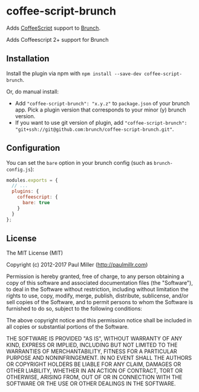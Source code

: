 # coffee-script-brunch

Adds [CoffeeScript](http://coffeescript.org) support to [Brunch](http://brunch.io).

Adds Coffeescript 2+ support for Brunch

## Installation

Install the plugin via npm with `npm install --save-dev coffee-script-brunch`.

Or, do manual install:

* Add `"coffee-script-brunch": "x.y.z"` to `package.json` of your brunch app. Pick a plugin version that corresponds to your minor (y) brunch version.
* If you want to use git version of plugin, add
`"coffee-script-brunch": "git+ssh://git@github.com:brunch/coffee-script-brunch.git"`.

## Configuration

You can set the `bare` option in your brunch config (such as `brunch-config.js`):

```js
modules.exports = {
  // ...
  plugins: {
    coffeescript: {
      bare: true
    }
  }
};
```

## License

The MIT License (MIT)

Copyright (c) 2012-2017 Paul Miller (http://paulmillr.com)

Permission is hereby granted, free of charge, to any person obtaining a copy
of this software and associated documentation files (the "Software"), to deal
in the Software without restriction, including without limitation the rights
to use, copy, modify, merge, publish, distribute, sublicense, and/or sell
copies of the Software, and to permit persons to whom the Software is
furnished to do so, subject to the following conditions:

The above copyright notice and this permission notice shall be included in
all copies or substantial portions of the Software.

THE SOFTWARE IS PROVIDED "AS IS", WITHOUT WARRANTY OF ANY KIND, EXPRESS OR
IMPLIED, INCLUDING BUT NOT LIMITED TO THE WARRANTIES OF MERCHANTABILITY,
FITNESS FOR A PARTICULAR PURPOSE AND NONINFRINGEMENT. IN NO EVENT SHALL THE
AUTHORS OR COPYRIGHT HOLDERS BE LIABLE FOR ANY CLAIM, DAMAGES OR OTHER
LIABILITY, WHETHER IN AN ACTION OF CONTRACT, TORT OR OTHERWISE, ARISING FROM,
OUT OF OR IN CONNECTION WITH THE SOFTWARE OR THE USE OR OTHER DEALINGS IN
THE SOFTWARE.
